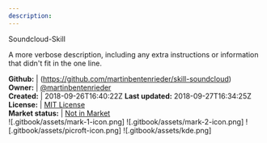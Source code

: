```yaml
---
description: 
---
```

Soundcloud-Skill

A more verbose description, including any extra instructions or
information that didn't fit in the one line.

**Github:** | (https://github.com/martinbentenrieder/skill-soundcloud)  
**Owner:** | [@martinbentenrieder](https://github.com/martinbentenrieder)  
**Created:** | 2018-09-26T16:40:22Z  **Last updated:** 2018-09-27T16:34:25Z  
**License:** | [MIT License](https://api.github.com/licenses/mit)  
**Market status:** | [Not in Market](https://market.mycroft.ai/skill/)  
 ![.gitbook/assets/mark-1-icon.png]  ![.gitbook/assets/mark-2-icon.png]  ![.gitbook/assets/picroft-icon.png]  ![.gitbook/assets/kde.png]  
